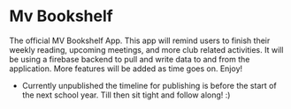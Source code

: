 # Mv Bookshelf

The official MV Bookshelf App.
This app will remind users to finish their weekly reading, upcoming meetings, and more club related activities.
It will be using a firebase backend to pull and write data to and from the application.
More features will be added as time goes on. Enjoy!

* Currently unpublished the timeline for publishing is before the start of the next school year. Till then sit tight and follow along! :)
